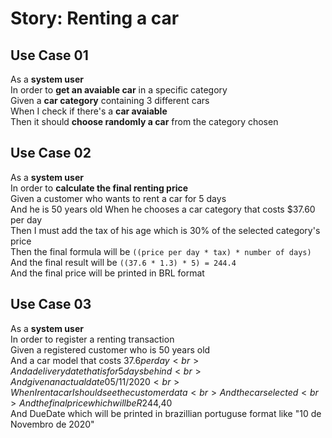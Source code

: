 # Story: Renting a car

## Use Case 01

As a **system user**<br>
In order to **get an avaiable car** in a specific category<br>
Given a **car category** containing 3 different cars<br>
When I check if there's a **car avaiable**<br>
Then it should **choose randomly a car** from the category chosen

## Use Case 02

As a **system user**<br>
In order to **calculate the final renting price**<br>
Given a customer who wants to rent a car for 5 days<br>
And he is 50 years old
When he chooses a car category that costs $37.60 per day<br>
Then I must add the tax of his age which is 30% of the selected category's price<br>
Then the final formula will be `((price per day * tax) * number of days)`<br>
And the final result will be `((37.6 * 1.3) * 5) = 244.4`<br>
And the final price will be printed in BRL format

## Use Case 03

As a **system user**<br>
In order to register a renting transaction<br>
Given a registered customer who is 50 years old<br>
And a car model that costs $37.6 per day<br>
And a delivery date that is for 5 days behind<br>
And given an actual date 05/11/2020<br>
When I rent a car I should see the customer data<br>
And the car selected<br>
And the final price which will be R$244,40<br>
And DueDate which will be printed in brazillian portuguse format like "10 de Novembro de 2020"